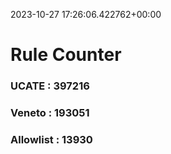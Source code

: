 2023-10-27 17:26:06.422762+00:00
# Rule Counter 
 ### UCATE : 397216

 ### Veneto : 193051

 ### Allowlist : 13930